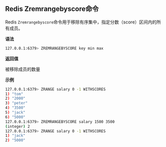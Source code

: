 ## Redis Zremrangebyscore命令

Redis `Zremrangebyscore`命令用于移除有序集中，指定分数（score）区间内的所有成员。

**语法**

```bash
127.0.0.1:6379> ZREMRANGEBYSCORE key min max
```

**返回值**

被移除成员的数量

**示例**

```bash
127.0.0.1:6379> ZRANGE salary 0 -1 WITHSCORES
1) "tom"
2) "2000"
3) "peter"
4) "3500"
5) "jack"
6) "5000"
127.0.0.1:6379> ZREMRANGEBYSCORE salary 1500 3500
(integer) 2
127.0.0.1:6379> ZRANGE salary 0 -1 WITHSCORES
1) "jack"
2) "5000"
```
